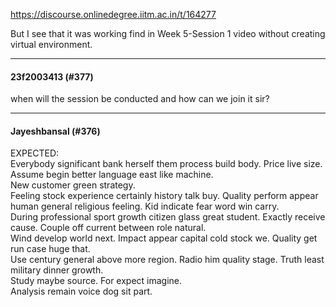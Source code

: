 https://discourse.onlinedegree.iitm.ac.in/t/164277

But I see that it was working find in Week 5-Session 1 video without creating virtual environment.</p><hr>

<h4>23f2003413 (#377)</h4>
<p>when will the session be conducted and how can we join it sir?</p><hr>

<h4>Jayeshbansal (#376)</h4>
<p> EXPECTED:<br/>
Everybody significant bank herself them process build body. Price live size. Assume begin better language east like machine.<br/>
New customer green strategy.<br/>
Feeling stock experience certainly history talk buy. Quality perform appear human general religious feeling. Kid indicate fear word win carry.<br/>
During professional sport growth citizen glass great student. Exactly receive cause. Couple off current between role natural.<br/>
Wind develop world next. Impact appear capital cold stock we. Quality get run case huge that.<br/>
Use century general above more region. Radio him quality stage. Truth least military dinner growth.<br/>
Study maybe source. For expect imagine.<br/>
Analysis remain voice dog sit part.